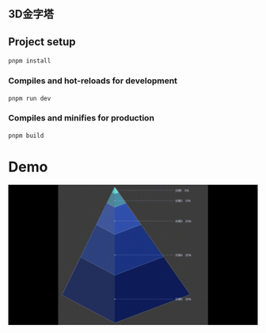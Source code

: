 ## 3D金字塔

## Project setup
```
pnpm install
```

### Compiles and hot-reloads for development
```
pnpm run dev
```

### Compiles and minifies for production
```
pnpm build
```

# Demo
![demo](./demo.gif)